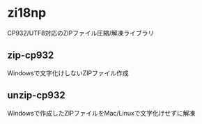# zi18np

CP932/UTF8対応のZIPファイル圧縮/解凍ライブラリ

## zip-cp932
Windowsで文字化けしないZIPファイル作成

## unzip-cp932
Windowsで作成したZIPファイルをMac/Linuxで文字化けせずに解凍
